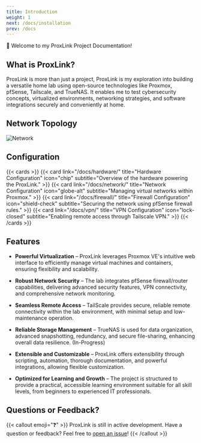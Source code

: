 ```yaml
---
title: Introduction
weight: 1
next: /docs/installation
prev: /docs
---
```


👋 Welcome to my ProxLink Project Documentation!

## What is ProxLink?

ProxLink is more than just a project, ProxLink is my exploration into building a versatile home lab using open-source technologies like Proxmox, pfSense, Tailscale, and TrueNAS. It enables me to test cybersecurity concepts, virtualized environments, networking strategies, and software integrations securely and conveniently at home.


## Network Topology
![Network](/images/ProxLink.png)

## Configuration
{{< cards >}}
  {{< card link="/docs/hardware/" title="Hardware Configuration" icon="chip" subtitle="Overview of the hardware powering the ProxLink." >}}
  {{< card link="/docs/network/" title="Network Configuration" icon="globe-alt" subtitle="Managing virtual networks within Proxmox." >}}
  {{< card link="/docs/firewall/" title="Firewall Configuration" icon="shield-check" subtitle="Securing the network using pfSense firewall rules." >}}
  {{< card link="/docs/vpn/" title="VPN Configuration" icon="lock-closed" subtitle="Enabling remote access through Tailscale VPN." >}}
{{< /cards >}}

## Features

- **Powerful Virtualization** – ProxLink leverages Proxmox VE's intuitive web interface to efficiently manage virtual machines and containers, ensuring flexibility and scalability.

- **Robust Network Security** – The lab integrates pfSense firewall/router capabilities, delivering advanced security features, VPN connectivity, and comprehensive network monitoring.

- **Seamless Remote Access** – TailScale provides secure, reliable remote connectivity within the lab environment, with minimal setup and low-maintenance operation.

- **Reliable Storage Management** – TrueNAS is used for data organization, advanced snapshotting, redundancy, and secure file-sharing, enhancing overall data resilience. (In-Progress)

- **Extensible and Customizable** – ProxLink offers extensibility through scripting, automation, thorough documentation, and powerful integrations, allowing flexible customization.

- **Optimized for Learning and Growth** – The project is structured to provide a practical, accessible learning environment suitable for all skill levels, from beginners to experienced IT professionals.

## Questions or Feedback?

{{< callout emoji="❓" >}}
  ProxLink is still in active development.
  Have a question or feedback? Feel free to [open an issue](https://github.com/heydc7/proxlink)!
{{< /callout >}}
